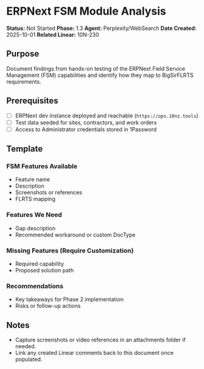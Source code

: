 # ERPNext FSM Module Analysis

**Status:** Not Started **Phase:** 1.3 **Agent:** Perplexity/WebSearch **Date
Created:** 2025-10-01 **Related Linear:** 10N-230

## Purpose

Document findings from hands-on testing of the ERPNext Field Service Management
(FSM) capabilities and identify how they map to BigSirFLRTS requirements.

## Prerequisites

- [ ] ERPNext dev instance deployed and reachable (`https://ops.10nz.tools`)
- [ ] Test data seeded for sites, contractors, and work orders
- [ ] Access to Administrator credentials stored in 1Password

## Template

### FSM Features Available

- Feature name
- Description
- Screenshots or references
- FLRTS mapping

### Features We Need

- Gap description
- Recommended workaround or custom DocType

### Missing Features (Require Customization)

- Required capability
- Proposed solution path

### Recommendations

- Key takeaways for Phase 2 implementation
- Risks or follow-up actions

## Notes

- Capture screenshots or video references in an attachments folder if needed.
- Link any created Linear comments back to this document once populated.
